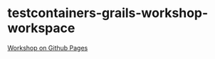 # testcontainers-grails-workshop-workspace
[Workshop on Github Pages](https://kiview.github.io/testcontainers-groovy-integration-tests-workshop/)